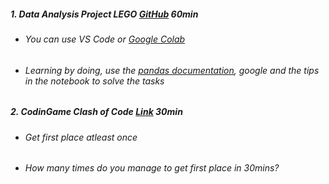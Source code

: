 ##### 1. Data Analysis Project LEGO [GitHub](https://github.com/GermanPaul12/STADS-Python-Course/tree/main/Project%208%20Data%20Analysis/LEGO/Start_LEGO_Notebook_and_Data) 60min
   - ###### You can use VS Code or [Google Colab](https://colab.research.google.com/)
   - ###### Learning by doing, use the [pandas documentation](https://pandas.pydata.org/docs/), google and the tips in the notebook to solve the tasks
##### 2. CodinGame Clash of Code [Link](https://www.codingame.com/multiplayer/clashofcode) 30min
   - ###### Get first place atleast once
   - ###### How many times do you manage to get first place in 30mins?
